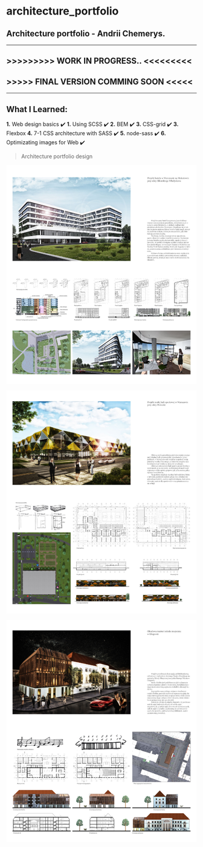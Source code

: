 # architecture_portfolio

## Architecture portfolio - Andrii Chemerys.

---

## >>>>>>>>> WORK IN PROGRESS.. <<<<<<<<<

## >>>>> FINAL VERSION COMMING SOON <<<<<

---

## What I Learned:

**1.** Web design basics :heavy_check_mark:
**1.** Using SCSS :heavy_check_mark:
**2.** BEM :heavy_check_mark:
**3.** CSS-grid :heavy_check_mark:
**3.** Flexbox
**4.** 7-1 CSS architecture with SASS :heavy_check_mark:
**5.** node-sass :heavy_check_mark:
**6.** Optimizating images for Web :heavy_check_mark:

> Architecture portfolio design

![portfolio design - hotel](https://github.com/AndriiChemerys/architecture_portfolio/blob/master/arch-portfolio-design-project/ver-03/arch-port-hotel-design-ver-03.jpg)

![portfolio design - hotel](https://github.com/AndriiChemerys/architecture_portfolio/blob/master/arch-portfolio-design-project/ver-03/arch-port-sporthall-design-ver-03.jpg)

![portfolio design - hotel](https://github.com/AndriiChemerys/architecture_portfolio/blob/master/arch-portfolio-design-project/ver-03/arch-port-theater-design-ver-03.jpg)
